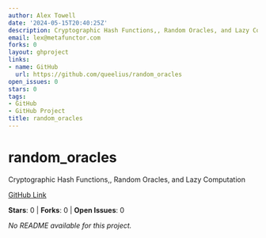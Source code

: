 ```yaml
---
author: Alex Towell
date: '2024-05-15T20:40:25Z'
description: Cryptographic Hash Functions,, Random Oracles, and Lazy Computation
email: lex@metafunctor.com
forks: 0
layout: ghproject
links:
- name: GitHub
  url: https://github.com/queelius/random_oracles
open_issues: 0
stars: 0
tags:
- GitHub
- GitHub Project
title: random_oracles
---
```


# random_oracles
Cryptographic Hash Functions,, Random Oracles, and Lazy Computation

[GitHub Link](https://github.com/queelius/random_oracles)

**Stars**: 0 | **Forks**: 0 | **Open Issues**: 0

_No README available for this project._
